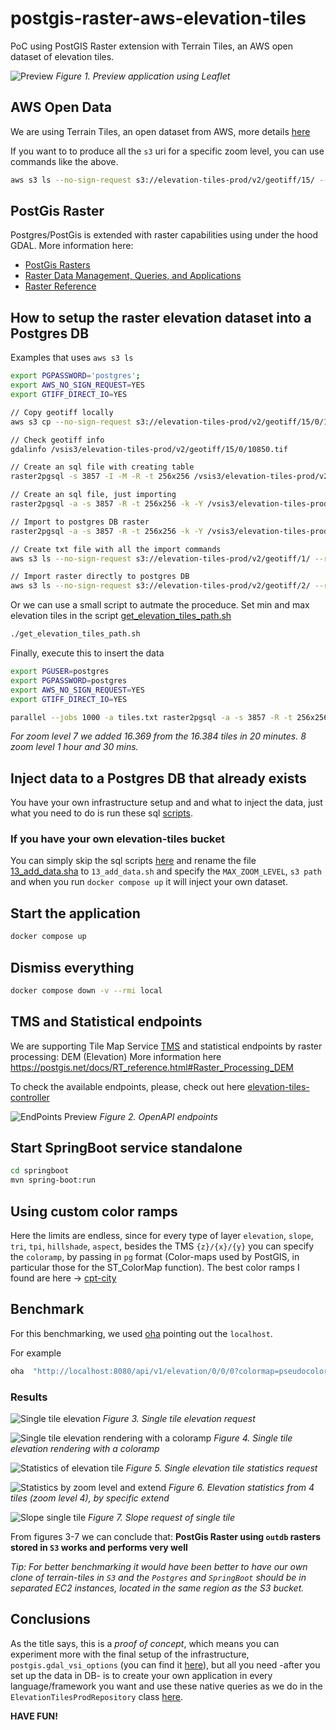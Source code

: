 # postgis-raster-aws-elevation-tiles

PoC using PostGIS Raster extension with Terrain Tiles, an AWS open dataset of elevation tiles.

![Preview](/images/aws_elevation_preview.webp)
*Figure 1. Preview application using Leaflet*

## AWS Open Data

We are using Terrain Tiles, an open dataset from AWS, more details [here](https://registry.opendata.aws/terrain-tiles/)

If you want to to produce all the `s3` uri for a specific zoom level, you can use commands like the above.

```bash
aws s3 ls --no-sign-request s3://elevation-tiles-prod/v2/geotiff/15/ --recursive | awk '{print $4}' | sed 's/^/\/vsis3\/elevation-tiles-prod\//' > elevation-tiles-prod.txt
```

## PostGis Raster

Postgres/PostGis is extended with raster capabilities using under the hood GDAL. More information here:

- [PostGis Rasters](https://postgis.net/workshops/de/postgis-intro/rasters.html)
- [Raster Data Management, Queries, and Applications](https://postgis.net/docs/using_raster_dataman.html)
- [Raster Reference](https://postgis.net/docs/RT_reference.html)

## How to setup the raster elevation dataset into a Postgres DB

Examples that uses `aws s3 ls`

```bash
export PGPASSWORD='postgres';
export AWS_NO_SIGN_REQUEST=YES
export GTIFF_DIRECT_IO=YES

// Copy geotiff locally
aws s3 cp --no-sign-request s3://elevation-tiles-prod/v2/geotiff/15/0/10850.tif 10850.tif

// Check geotiff info
gdalinfo /vsis3/elevation-tiles-prod/v2/geotiff/15/0/10850.tif

// Create an sql file with creating table
raster2pgsql -s 3857 -I -M -R -t 256x256 /vsis3/elevation-tiles-prod/v2/geotiff/15/0/10850.tif elevation_tiles_prod > inject_data_with_creating_table.sql

// Create an sql file, just importing
raster2pgsql -a -s 3857 -R -t 256x256 -k -Y /vsis3/elevation-tiles-prod/v2/geotiff/15/0/10850.tif elevation_tiles_prod > inject_data.sql

// Import to postgres DB raster
raster2pgsql -a -s 3857 -R -t 256x256 -k -Y /vsis3/elevation-tiles-prod/v2/geotiff/15/0/10850.tif elevation_tiles_prod | psql -h localhost -p 5432 -U postgres -d postgres

// Create txt file with all the import commands
aws s3 ls --no-sign-request s3://elevation-tiles-prod/v2/geotiff/1/ --recursive | awk '{print "raster2pgsql -a -s 3857 -R -t 256x256 -k -Y /vsis3/elevation-tiles-prod/" $4 " elevation_tiles_prod | psql -h localhost -p 5432 -U postgres -d postgres"}' >> inject_tiles_into_db_for_specific_zoom_level.txt

// Import raster directly to postgres DB
aws s3 ls --no-sign-request s3://elevation-tiles-prod/v2/geotiff/2/ --recursive | awk '{print "raster2pgsql -a -s 3857 -R -t 256x256 -k -Y /vsis3/elevation-tiles-prod/" $4 " elevation_tiles_prod | psql -h localhost -p 5432 -U postgres -d postgres"}' | bash
```

Or we can use a small script to autmate the proceduce. Set min and max elevation tiles in the script [get_elevation_tiles_path.sh](/get_elevation_tiles_path.sh)

```bash
./get_elevation_tiles_path.sh
```

Finally, execute this to insert the data

```bash
export PGUSER=postgres
export PGPASSWORD=postgres
export AWS_NO_SIGN_REQUEST=YES
export GTIFF_DIRECT_IO=YES

parallel --jobs 1000 -a tiles.txt raster2pgsql -a -s 3857 -R -t 256x256 -k -Y {} elevation_tiles_prod | psql -h localhost -p 5432 -U postgres -d postgres
```

*For zoom level 7 we added 16.369 from the 16.384 tiles in 20 minutes.
8 zoom level 1 hour and 30 mins.*

## Inject data to a Postgres DB that already exists

You have your own infrastructure setup and and what to inject the data, just what you need to do is run these sql [scripts](/scripts/).

### If you have your own elevation-tiles bucket

You can simply skip the sql scripts [here](/scripts/) and rename the file [13_add_data.sha](/scripts/13_add_data.sha) to `13_add_data.sh` and specify the `MAX_ZOOM_LEVEL`, `s3 path` and when you run `docker compose up` it will inject your own dataset.

## Start the application

```bash
docker compose up
```

## Dismiss everything

```bash
docker compose down -v --rmi local
```

## TMS and Statistical endpoints

We are supporting Tile Map Service [TMS](https://en.wikipedia.org/wiki/Tile_Map_Service) and statistical endpoints by raster processing: DEM (Elevation)
More information here <https://postgis.net/docs/RT_reference.html#Raster_Processing_DEM>

To check the available endpoints, please, check out here [elevation-tiles-controller](http://localhost:8080/swagger-ui/index.html)

![EndPoints Preview](/images/preview-service-api.jpeg)
*Figure 2. OpenAPI endpoints*

## Start SpringBoot service standalone

```bash
cd springboot
mvn spring-boot:run
```

## Using custom color ramps

Here the limits are endless, since for every type of layer `elevation`, `slope`, `tri`, `tpi`, `hillshade`, `aspect`, besides the TMS `{z}/{x}/{y}` you can specify the `coloramp`, by passing in `pg` format (Color-maps used by PostGIS, in particular those for the ST_ColorMap function). The best color ramps I found are here -> [cpt-city](http://soliton.vm.bytemark.co.uk/pub/cpt-city/)

## Benchmark

For this benchmarking, we used [oha](https://github.com/hatoo/oha) pointing out the `localhost`.

For example

```bash
oha  "http://localhost:8080/api/v1/elevation/0/0/0?colormap=pseudocolor"
```

### Results

![Single tile elevation](/images/benchmark-elevation.png)
*Figure 3. Single tile elevation request*

![Single tile elevation rendering with a coloramp](/images/benchmark-elevation-coloramp.png)
*Figure 4. Single tile elevation rendering with a coloramp*

![Statistics of elevation tile](/images/benchmark-elevation-statistics.png)
*Figure 5. Single elevation tile statistics request*

![Statistics by zoom level and extend](/images/bechmark-elevation-statistics-extend.png)
*Figure 6. Elevation statistics from 4 tiles (zoom level 4), by specific extend*

![Slope single tile](/images/bechmark-slope.png)
*Figure 7. Slope request of single tile*

From figures 3-7 we can conclude that: **PostGis Raster using `outdb` rasters stored in `S3` works and performs very well**

*Tip: For better benchmarking it would have been better to have our own clone of terrain-tiles in `S3` and the `Postgres` and `SpringBoot` should be in separated EC2 instances, located in the same region as the S3 bucket.*

## Conclusions

As the title says, this is a *proof of concept*, which means you can experiment more with the final setup of the infrastructure, `postgis.gdal_vsi_options` (you can find it [here](docker-compose.yaml#52)), but all you need -after you set up the data in DB- is to create your own application in every language/framework you want and use these native queries as we do in the `ElevationTilesProdRepository` class [here](/springboot/src/main/java/com/mapserver/elevationtiles/repository/ElevationTilesProdRepository.java).

**HAVE FUN!**

